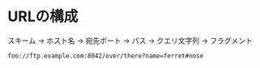 # URLの構成

スキーム → ホスト名 → 宛先ポート → パス → クエリ文字列 → フラグメント

```
foo://ftp.example.com:8042/over/there?name=ferret#nose
```